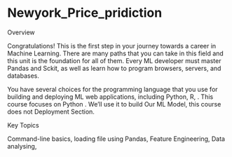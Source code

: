 # Newyork_Price_pridiction
Overview

Congratulations! This is the first step in your journey towards a career in Machine Learning. There are many paths that you can take in this field and this unit is the foundation for all of them. Every ML developer must master Pandas  and Sckit, as well as learn how to program browsers, servers, and databases.

You have several choices for the programming language that you use for building and deploying ML web applications, including Python, R, . This course focuses on Python . We’ll use it to build Our ML Model, this course does not Deployment Section.


Key Topics

Command-line basics,
loading file using Pandas,
Feature Engineering,
Data analysing,
